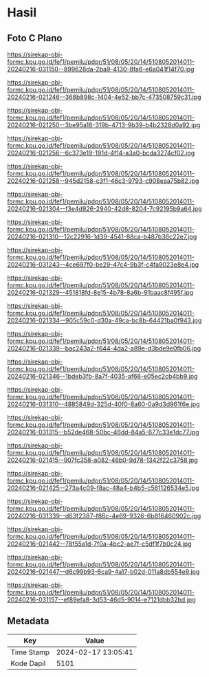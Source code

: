 # Hasil

## Foto C Plano

https://sirekap-obj-formc.kpu.go.id/fef1/pemilu/pdpr/51/08/05/20/14/5108052014011-20240216-031150--899628da-2ba9-4130-8fa6-e6a041f14f70.jpg

https://sirekap-obj-formc.kpu.go.id/fef1/pemilu/pdpr/51/08/05/20/14/5108052014011-20240216-021246--368b898c-1404-4e52-bb7c-473508759c31.jpg

https://sirekap-obj-formc.kpu.go.id/fef1/pemilu/pdpr/51/08/05/20/14/5108052014011-20240216-021250--3be95a18-319b-4713-9b39-b4b2328d0a92.jpg

https://sirekap-obj-formc.kpu.go.id/fef1/pemilu/pdpr/51/08/05/20/14/5108052014011-20240216-021256--6c373e19-191d-4f14-a3a0-bcda3274cf02.jpg

https://sirekap-obj-formc.kpu.go.id/fef1/pemilu/pdpr/51/08/05/20/14/5108052014011-20240216-021258--945d2158-c3f1-46c3-9793-c908eaa75b82.jpg

https://sirekap-obj-formc.kpu.go.id/fef1/pemilu/pdpr/51/08/05/20/14/5108052014011-20240216-021304--f3e4d926-2940-42d8-8204-7c92195b9a64.jpg

https://sirekap-obj-formc.kpu.go.id/fef1/pemilu/pdpr/51/08/05/20/14/5108052014011-20240216-021310--12c22916-1d39-4541-88ca-b487b36c22e7.jpg

https://sirekap-obj-formc.kpu.go.id/fef1/pemilu/pdpr/51/08/05/20/14/5108052014011-20240216-031243--4ce697f0-be29-47c4-9b3f-c4fa9023e8e4.jpg

https://sirekap-obj-formc.kpu.go.id/fef1/pemilu/pdpr/51/08/05/20/14/5108052014011-20240216-021329--451818fd-8e15-4b78-8a6b-91baac8f495f.jpg

https://sirekap-obj-formc.kpu.go.id/fef1/pemilu/pdpr/51/08/05/20/14/5108052014011-20240216-021334--905c59c0-d30a-49ca-bc8b-64421ba0f943.jpg

https://sirekap-obj-formc.kpu.go.id/fef1/pemilu/pdpr/51/08/05/20/14/5108052014011-20240216-021339--bac243a2-f644-4da2-a89e-d3bde9e0fb06.jpg

https://sirekap-obj-formc.kpu.go.id/fef1/pemilu/pdpr/51/08/05/20/14/5108052014011-20240216-021346--1bdeb3fb-8a7f-4035-af68-e05ec2cb4bb9.jpg

https://sirekap-obj-formc.kpu.go.id/fef1/pemilu/pdpr/51/08/05/20/14/5108052014011-20240216-031310--4885849d-325d-40f0-8a60-0a9d3d961f6e.jpg

https://sirekap-obj-formc.kpu.go.id/fef1/pemilu/pdpr/51/08/05/20/14/5108052014011-20240216-031315--b52de468-50bc-46dd-84a5-677c33e1dc77.jpg

https://sirekap-obj-formc.kpu.go.id/fef1/pemilu/pdpr/51/08/05/20/14/5108052014011-20240216-021415--907fc358-a082-46b0-9d78-1342f22c3758.jpg

https://sirekap-obj-formc.kpu.go.id/fef1/pemilu/pdpr/51/08/05/20/14/5108052014011-20240216-021425--273a4c09-f8ac-48a4-b4b5-c561126534e5.jpg

https://sirekap-obj-formc.kpu.go.id/fef1/pemilu/pdpr/51/08/05/20/14/5108052014011-20240216-031339--d63f2387-f86c-4e69-9326-6b816460902c.jpg

https://sirekap-obj-formc.kpu.go.id/fef1/pemilu/pdpr/51/08/05/20/14/5108052014011-20240216-021442--78f55a1d-7f0a-4bc2-ae7f-c5df1f7b0c24.jpg

https://sirekap-obj-formc.kpu.go.id/fef1/pemilu/pdpr/51/08/05/20/14/5108052014011-20240216-021447--d6c99b93-6ca9-4a17-b02d-011a8db554e9.jpg

https://sirekap-obj-formc.kpu.go.id/fef1/pemilu/pdpr/51/08/05/20/14/5108052014011-20240216-031157--ef89efa8-3d53-46d5-9014-e7121dbb32bd.jpg


## Metadata

| Key        | Value               |
| ---------- | ------------------- |
| Time Stamp | 2024-02-17 13:05:41 |
| Kode Dapil | 5101                |



